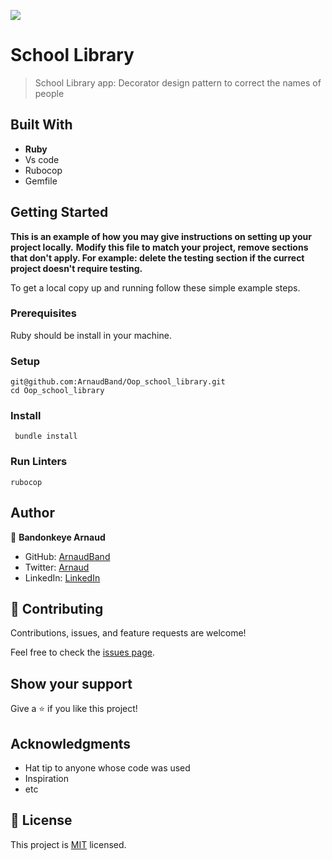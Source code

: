 ![](https://img.shields.io/badge/Microverse-blueviolet)

# School Library

> School Library app: Decorator design pattern to correct the names of people


## Built With

- **Ruby**
- Vs code
- Rubocop
- Gemfile


## Getting Started

**This is an example of how you may give instructions on setting up your project locally.**
**Modify this file to match your project, remove sections that don't apply. For example: delete the testing section if the currect project doesn't require testing.**


To get a local copy up and running follow these simple example steps.

### Prerequisites

Ruby should be install in your machine.

### Setup

```
git@github.com:ArnaudBand/Oop_school_library.git
cd Oop_school_library
```

### Install

```
 bundle install
```

### Run Linters

```
rubocop
```


## Author

👤 **Bandonkeye Arnaud**

- GitHub: [ArnaudBand](https://github.com/ArnaudBand)
- Twitter: [Arnaud](https://twitter.com/@ba104781)
- LinkedIn: [LinkedIn](https://linkedin.com/in/ArnaudBandonkeye)

## 🤝 Contributing

Contributions, issues, and feature requests are welcome!

Feel free to check the [issues page](../../issues/).

## Show your support

Give a ⭐️ if you like this project!

## Acknowledgments

- Hat tip to anyone whose code was used
- Inspiration
- etc

## 📝 License

This project is [MIT](./MIT.md) licensed.

